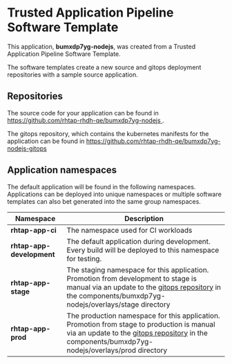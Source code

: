 # Trusted Application Pipeline Software Template

This application, **bumxdp7yg-nodejs**, was created from a Trusted Application Pipeline Software Template.

The software templates create a new source and gitops deployment repositories with a sample source application. 

## Repositories

The source code for your application can be found in [https://github.com/rhtap-rhdh-qe/bumxdp7yg-nodejs ](https://github.com/rhtap-rhdh-qe/bumxdp7yg-nodejs ).
 
The gitops repository, which contains the kubernetes manifests for the application can be found in 
[https://github.com/rhtap-rhdh-qe/bumxdp7yg-nodejs-gitops ](https://github.com/rhtap-rhdh-qe/bumxdp7yg-nodejs-gitops ) 

## Application namespaces 

The default application will be found in the following namespaces. Applications can be deployed into unique namespaces or multiple software templates can also bet generated into the same group namespaces.  

|  Namespace   |  Description   |  
| -------- | -------- |
| **rhtap-app-ci** | The namespace used for CI workloads |
| **rhtap-app-development** | The default application during development. Every build will be deployed to this namespace for testing. |
| **rhtap-app-stage** | The staging namespace for this application. Promotion from development to stage is manual via an update to the [gitops repository](https://github.com/rhtap-rhdh-qe/bumxdp7yg-nodejs-gitops ) in the components/bumxdp7yg-nodejs/overlays/stage directory |
| **rhtap-app-prod** | The production namespace for this application. Promotion from stage to production is manual via an update to the [gitops repository](https://github.com/rhtap-rhdh-qe/bumxdp7yg-nodejs-gitops ) in the components/bumxdp7yg-nodejs/overlays/prod directory |